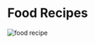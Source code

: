 # Food Recipes

![food recipe](https://github.com/AroojAslam/food_recipes/assets/101873027/13dc2946-6b00-454c-ab62-78d5dce21b23)
